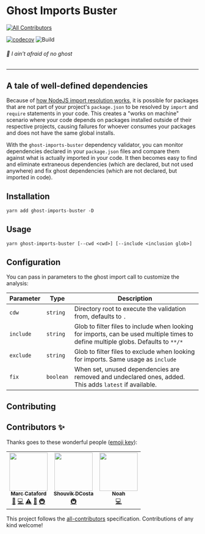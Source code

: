 # Ghost Imports Buster
<!-- ALL-CONTRIBUTORS-BADGE:START - Do not remove or modify this section -->
[![All Contributors](https://img.shields.io/badge/all_contributors-3-orange.svg?style=flat-square)](#contributors-)
<!-- ALL-CONTRIBUTORS-BADGE:END -->
[![codecov](https://codecov.io/gh/tophat/ghost-imports-buster/branch/master/graph/badge.svg)](https://codecov.io/gh/tophat/ghost-imports-buster)
![Build](https://github.com/tophat/ghost-imports-buster/workflows/Node.js%20CI/badge.svg?branch=master)

###### :ghost: I ain't afraid of no ghost

---

## A tale of well-defined dependencies

Because of [how NodeJS import resolution works](https://nodejs.org/api/modules.html#modules_all_together), it is possible for packages that are not part of your project's `package.json` to be resolved by `import` and `require` statements in your code. This creates a "works on machine" scenario where your code depends on packages installed outside of their respective projects, causing failures for whoever consumes your packages and does not have the same global installs. 

With the `ghost-imports-buster` dependency validator, you can monitor dependencies declared in your `package.json` files and compare them against what is actually imported in your code. It then becomes easy to find and eliminate extraneous dependencies (which are declared, but not used anywhere) and fix ghost dependencies (which are not declared, but imported in code).

## Installation

```
yarn add ghost-imports-buster -D
```

## Usage

```
yarn ghost-imports-buster [--cwd <cwd>] [--include <inclusion glob>]
```

## Configuration

You can pass in parameters to the ghost import call to customize the analysis:

|Parameter|Type|Description|
|---|---|---|
|`cdw`|`string`|Directory root to execute the validation from, defaults to `.`|
|`include`|`string`|Glob to filter files to include when looking for imports, can be used multiple times to define multiple globs. Defaults to `**/*`|
|`exclude`|`string`|Glob to filter files to exclude when looking for imports. Same usage as `include`|
|`fix`|`boolean`|When set, unused dependencies are removed and undeclared ones, added. This adds `latest` if available.|

## Contributing


## Contributors ✨

Thanks goes to these wonderful people ([emoji key](https://allcontributors.org/docs/en/emoji-key)):

<!-- ALL-CONTRIBUTORS-LIST:START - Do not remove or modify this section -->
<!-- prettier-ignore-start -->
<!-- markdownlint-disable -->
<table>
  <tr>
    <td align="center"><a href="https://mcataford.github.io"><img src="https://avatars2.githubusercontent.com/u/6210361?v=4?s=100" width="100px;" alt=""/><br /><sub><b>Marc Cataford</b></sub></a><br /><a href="#ideas-mcataford" title="Ideas, Planning, & Feedback">🤔</a> <a href="https://github.com/tophat/ghost-imports-buster/commits?author=mcataford" title="Code">💻</a> <a href="https://github.com/tophat/ghost-imports-buster/commits?author=mcataford" title="Tests">⚠️</a> <a href="https://github.com/tophat/ghost-imports-buster/commits?author=mcataford" title="Documentation">📖</a> <a href="#infra-mcataford" title="Infrastructure (Hosting, Build-Tools, etc)">🚇</a></td>
    <td align="center"><a href="https://opensource.tophat.com"><img src="https://avatars.githubusercontent.com/u/6020693?v=4?s=100" width="100px;" alt=""/><br /><sub><b>Shouvik DCosta</b></sub></a><br /><a href="#infra-sdcosta" title="Infrastructure (Hosting, Build-Tools, etc)">🚇</a></td>
    <td align="center"><a href="https://noahnu.com"><img src="https://avatars.githubusercontent.com/u/1297096?v=4?s=100" width="100px;" alt=""/><br /><sub><b>Noah</b></sub></a><br /><a href="https://github.com/tophat/ghost-imports-buster/commits?author=noahnu" title="Code">💻</a></td>
  </tr>
</table>

<!-- markdownlint-restore -->
<!-- prettier-ignore-end -->

<!-- ALL-CONTRIBUTORS-LIST:END -->

This project follows the [all-contributors](https://github.com/all-contributors/all-contributors) specification. Contributions of any kind welcome!
